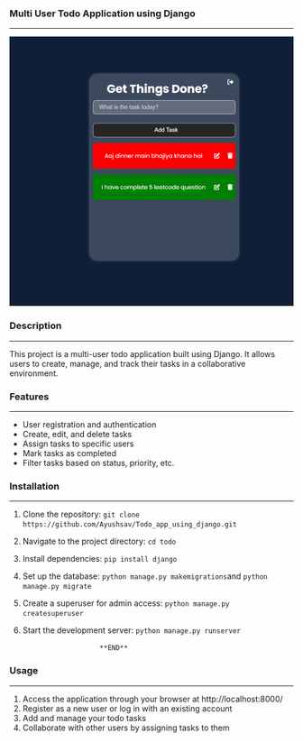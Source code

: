 ### Multi User Todo Application using Django
---
![Todo App Screenshot](https://raw.githubusercontent.com/Ayushsav/Todo_app_using_django/c49a051ea6dee5429ea6e2e7a05a2f0299ab1ec7/todo/todo/static/js/Screenshot%20(24).png)

### Description
---
This project is a multi-user todo application built using Django. It allows users to create, manage, and track their tasks in a collaborative environment.

### Features
---
- User registration and authentication
- Create, edit, and delete tasks
- Assign tasks to specific users
- Mark tasks as completed
- Filter tasks based on status, priority, etc.

### Installation
---
1. Clone the repository: `git clone https://github.com/Ayushsav/Todo_app_using_django.git`
2. Navigate to the project directory: `cd todo`
3. Install dependencies: `pip install django`
4. Set up the database: `python manage.py makemigrations`and `python manage.py migrate`
5. Create a superuser for admin access: `python manage.py createsuperuser`
6. Start the development server: `python manage.py runserver`

                          **END**

### Usage
---
1. Access the application through your browser at http://localhost:8000/
2. Register as a new user or log in with an existing account
3. Add and manage your todo tasks
4. Collaborate with other users by assigning tasks to them
